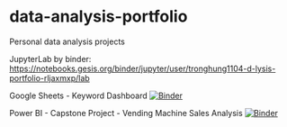 # data-analysis-portfolio
Personal data analysis projects

JupyterLab by binder: https://notebooks.gesis.org/binder/jupyter/user/tronghung1104-d-lysis-portfolio-rljaxmxp/lab

Google Sheets - Keyword Dashboard [![Binder](https://mybinder.org/badge_logo.svg)](https://mybinder.org/v2/gh/tronghung1104/data-analysis-portfolio/47aae12d28382a72a0552633ba08e8aa8bfae22b?filepath=Google%20Sheet%20-%20Keyword%20Report%2Fkeyword_dashboard.ipynb)

Power BI - Capstone Project - Vending Machine Sales Analysis [![Binder](https://mybinder.org/badge_logo.svg)](https://mybinder.org/v2/gh/tronghung1104/data-analysis-portfolio/47aae12d28382a72a0552633ba08e8aa8bfae22b?filepath=Power%20BI%20-%20Capstone%20Project%20-%20Vending%20Machine%20Sales%2Fvending_machine_sales_analysis.ipynb)
